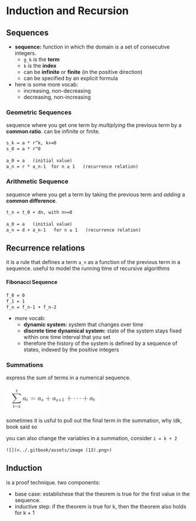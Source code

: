 # Induction and Recursion

## Sequences

* **sequence:** function in which the domain is a set of consecutive integers.
  * `g_k` is the **term**
  * `k` is the **index**
  * can be **infinite** or **finite** (in the positive direction)
  * can be specified by an explicit formula
* here is some more vocab:
  * increasing, non-decreasing
  * decreasing, non-increasing&#x20;

### Geometric Sequences

sequence where you get one term by _multiplying_ the previous term by a **common ratio**. can be infinite or finite.&#x20;

```
s_k = a * r^k, k>=0
s_0 = a * r^0

a_0 = a   (initial value)
a_n = r * a_n-1  for n ≥ 1   (recurrence relation)
```

### Arithmetic Sequence

sequence where you get a term by taking the previous term and _adding_ a **common difference**.

```
t_n = t_0 + dn, with n>=0

a_0 = a   (initial value)
a_n = d + a_n-1   for n ≥ 1   (recurrence relation)
```

## Recurrence relations

it is a rule that defines a term `a_n` as a function of the previous term in a sequence. useful to model the running time of recursive algorithms

#### Fibonacci Sequence

```
f_0 = 0
f_1 = 1
f_n = f_n-1 + f_n-2
```

* more vocab:
  * **dynamic system:** system that changes over time
  * **discrete time dynamical system:** state of the system stays fixed within one time interval that you set
  * therefore the history of the system is defined by a sequence of states, indexed by the positive integers

### Summations

express the sum of terms in a numerical sequence.

![](<../.gitbook/assets/image (17).png>)

sometimes it is usful to pull out the final term in the summation, why idk, book said so

you can also change the variables in a summation, consider `i = k + 2`

``![](<../.gitbook/assets/image (13).png>)``

## Induction

is a proof technique. two components:&#x20;

* base case: establishese that the theorem is true for the first value in the sequence.
* inductive step: if the theorem is true for k, then the theorem also holds for k + 1
